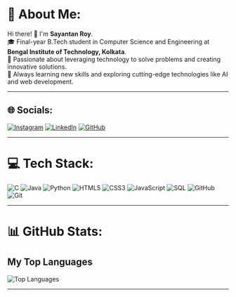 # 💫 About Me:
Hi there! 👋 I'm **Sayantan Roy**.<br>
🎓 Final-year B.Tech student in Computer Science and Engineering at **Bengal Institute of Technology, Kolkata**.<br>
🌟 Passionate about leveraging technology to solve problems and creating innovative solutions.<br>
🌱 Always learning new skills and exploring cutting-edge technologies like AI and web development.<br>

---

## 🌐 Socials:
[![Instagram](https://img.shields.io/badge/Instagram-%23E4405F.svg?logo=Instagram&logoColor=white)](https://instagram.com/_sayantan.roy) 
[![LinkedIn](https://img.shields.io/badge/LinkedIn-%230077B5.svg?logo=linkedin&logoColor=white)](https://linkedin.com/in/sayantan-roy-a8ba62222) 
[![GitHub](https://img.shields.io/badge/GitHub-%23121011.svg?logo=github&logoColor=white)](https://github.com/roysayantan) 

---

# 💻 Tech Stack:
![C](https://img.shields.io/badge/c-%2300599C.svg?style=for-the-badge&logo=c&logoColor=white) 
![Java](https://img.shields.io/badge/java-%23ED8B00.svg?style=for-the-badge&logo=openjdk&logoColor=white) 
![Python](https://img.shields.io/badge/python-3670A0?style=for-the-badge&logo=python&logoColor=ffdd54) 
![HTML5](https://img.shields.io/badge/html5-%23E34F26.svg?style=for-the-badge&logo=html5&logoColor=white) 
![CSS3](https://img.shields.io/badge/css3-%231572B6.svg?style=for-the-badge&logo=css3&logoColor=white) 
![JavaScript](https://img.shields.io/badge/javascript-%23323330.svg?style=for-the-badge&logo=javascript&logoColor=%23F7DF1E) 
![SQL](https://img.shields.io/badge/SQL-%2307405e.svg?style=for-the-badge&logo=sqlite&logoColor=white) 
![GitHub](https://img.shields.io/badge/github-%23121011.svg?style=for-the-badge&logo=github&logoColor=white) 
![Git](https://img.shields.io/badge/git-%23F05033.svg?style=for-the-badge&logo=git&logoColor=white) 

---

# 📊 GitHub Stats:



## My Top Languages

![Top Languages](https://github-readme-stats.vercel.app/api/top-langs/?username=roysayantan&layout=compact&theme=dark)






---



